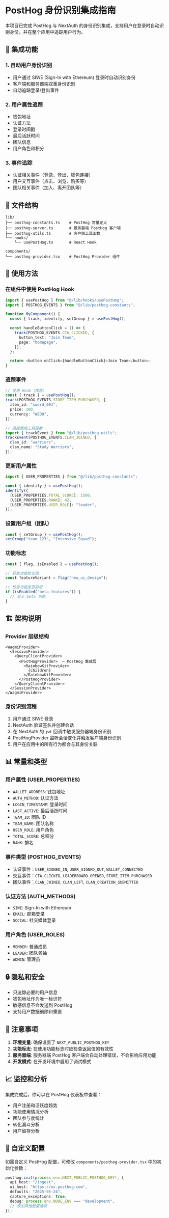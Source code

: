 # PostHog 身份识别集成指南

本项目已完成 PostHog 与 NextAuth 的身份识别集成，支持用户在登录时自动识别身份，并在整个应用中追踪用户行为。

## 🚀 集成功能

### 1. 自动用户身份识别

- 用户通过 SIWE (Sign-In with Ethereum) 登录时自动识别身份
- 客户端和服务器端双重身份识别
- 自动追踪登录/登出事件

### 2. 用户属性追踪

- 钱包地址
- 认证方法
- 登录时间戳
- 最后活跃时间
- 团队信息
- 用户角色和积分

### 3. 事件追踪

- 认证相关事件（登录、登出、钱包连接）
- 用户交互事件（点击、浏览、购买等）
- 团队相关事件（加入、离开团队等）

## 📁 文件结构

```
lib/
├── posthog-constants.ts    # PostHog 常量定义
├── posthog-server.ts       # 服务器端 PostHog 客户端
├── posthog-utils.ts        # 客户端工具函数
└── hooks/
    └── usePostHog.ts       # React Hook

components/
└── posthog-provider.tsx    # PostHog Provider 组件
```

## 🔧 使用方法

### 在组件中使用 PostHog Hook

```typescript
import { usePostHog } from "@/lib/hooks/usePostHog";
import { POSTHOG_EVENTS } from "@/lib/posthog-constants";

function MyComponent() {
  const { track, identify, setGroup } = usePostHog();

  const handleButtonClick = () => {
    track(POSTHOG_EVENTS.CTA_CLICKED, {
      button_text: "Join Team",
      page: "homepage",
    });
  };

  return <button onClick={handleButtonClick}>Join Team</button>;
}
```

### 追踪事件

```typescript
// 使用 Hook（推荐）
const { track } = usePostHog();
track(POSTHOG_EVENTS.STORE_ITEM_PURCHASED, {
  item_id: "sword_001",
  price: 100,
  currency: "WEDO",
});

// 直接使用工具函数
import { trackEvent } from "@/lib/posthog-utils";
trackEvent(POSTHOG_EVENTS.CLAN_JOINED, {
  clan_id: "warriors",
  clan_name: "Study Warriors",
});
```

### 更新用户属性

```typescript
import { USER_PROPERTIES } from "@/lib/posthog-constants";

const { identify } = usePostHog();
identify({
  [USER_PROPERTIES.TOTAL_SCORE]: 1500,
  [USER_PROPERTIES.RANK]: 42,
  [USER_PROPERTIES.USER_ROLE]: "leader",
});
```

### 设置用户组（团队）

```typescript
const { setGroup } = usePostHog();
setGroup("team_123", "Intensive Squad");
```

### 功能标志

```typescript
const { flag, isEnabled } = usePostHog();

// 获取功能标志值
const featureVariant = flag("new_ui_design");

// 检查功能是否启用
if (isEnabled("beta_features")) {
  // 显示 beta 功能
}
```

## 🏗️ 架构说明

### Provider 层级结构

```
<WagmiProvider>
  <SessionProvider>
    <QueryClientProvider>
      <PostHogProvider>  ← PostHog 集成层
        <RainbowKitProvider>
          {children}
        </RainbowKitProvider>
      </PostHogProvider>
    </QueryClientProvider>
  </SessionProvider>
</WagmiProvider>
```

### 身份识别流程

1. 用户通过 SIWE 登录
2. NextAuth 验证签名并创建会话
3. 在 NextAuth 的 `jwt` 回调中触发服务器端身份识别
4. PostHogProvider 监听会话变化并触发客户端身份识别
5. 用户在应用中的所有行为都会与其身份关联

## 📊 常量和类型

### 用户属性 (USER_PROPERTIES)

- `WALLET_ADDRESS`: 钱包地址
- `AUTH_METHOD`: 认证方法
- `LOGIN_TIMESTAMP`: 登录时间
- `LAST_ACTIVE`: 最后活跃时间
- `TEAM_ID`: 团队 ID
- `TEAM_NAME`: 团队名称
- `USER_ROLE`: 用户角色
- `TOTAL_SCORE`: 总积分
- `RANK`: 排名

### 事件类型 (POSTHOG_EVENTS)

- 认证事件：`USER_SIGNED_IN`, `USER_SIGNED_OUT`, `WALLET_CONNECTED`
- 交互事件：`CTA_CLICKED`, `LEADERBOARD_OPENED`, `STORE_ITEM_PURCHASED`
- 团队事件：`CLAN_JOINED`, `CLAN_LEFT`, `CLAN_CREATION_SUBMITTED`

### 认证方法 (AUTH_METHODS)

- `SIWE`: Sign-In with Ethereum
- `EMAIL`: 邮箱登录
- `SOCIAL`: 社交媒体登录

### 用户角色 (USER_ROLES)

- `MEMBER`: 普通成员
- `LEADER`: 团队领袖
- `ADMIN`: 管理员

## 🔒 隐私和安全

- 只追踪必要的用户信息
- 钱包地址作为唯一标识符
- 敏感信息不会发送到 PostHog
- 支持用户数据删除和重置

## 🚨 注意事项

1. **环境变量**: 确保设置了 `NEXT_PUBLIC_POSTHOG_KEY`
2. **功能标志**: 在使用功能标志时应检查返回值的有效性
3. **服务器端**: 服务器端 PostHog 客户端会自动处理错误，不会影响应用功能
4. **开发模式**: 在开发环境中启用了调试模式

## 📈 监控和分析

集成完成后，你可以在 PostHog 仪表板中查看：

- 用户注册和活跃度趋势
- 功能使用情况分析
- 团队参与度统计
- 转化漏斗分析
- 用户留存分析

## 🔧 自定义配置

如需自定义 PostHog 配置，可修改 `components/posthog-provider.tsx` 中的初始化参数：

```typescript
posthog.init(process.env.NEXT_PUBLIC_POSTHOG_KEY!, {
  api_host: "/ingest",
  ui_host: "https://us.posthog.com",
  defaults: "2025-05-24",
  capture_exceptions: true,
  debug: process.env.NODE_ENV === "development",
  // 添加其他配置选项
});
```
